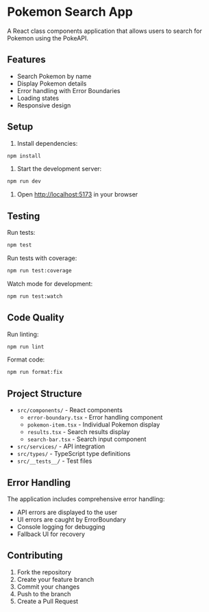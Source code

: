 # Pokemon Search App

A React class components application that allows users to search for Pokemon using the PokeAPI.

## Features

- Search Pokemon by name
- Display Pokemon details
- Error handling with Error Boundaries
- Loading states
- Responsive design

## Setup

1. Install dependencies:

```bash
npm install
```

1. Start the development server:

```bash
npm run dev
```

1. Open [http://localhost:5173](http://localhost:5173) in your browser

## Testing

Run tests:

```bash
npm test
```

Run tests with coverage:

```bash
npm run test:coverage
```

Watch mode for development:

```bash
npm run test:watch
```

## Code Quality

Run linting:

```bash
npm run lint
```

Format code:

```bash
npm run format:fix
```

## Project Structure

- `src/components/` - React components
  - `error-boundary.tsx` - Error handling component
  - `pokemon-item.tsx` - Individual Pokemon display
  - `results.tsx` - Search results display
  - `search-bar.tsx` - Search input component
- `src/services/` - API integration
- `src/types/` - TypeScript type definitions
- `src/__tests__/` - Test files

## Error Handling

The application includes comprehensive error handling:

- API errors are displayed to the user
- UI errors are caught by ErrorBoundary
- Console logging for debugging
- Fallback UI for recovery

## Contributing

1. Fork the repository
1. Create your feature branch
1. Commit your changes
1. Push to the branch
1. Create a Pull Request
